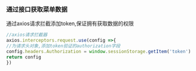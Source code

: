 ### 通过接口获取菜单数据

通过axios请求拦截添加token,保证拥有获取数据的权限
```javascript
//axios请求拦截器
axios.interceptors.request.use(config =>{
//为请求头对象,添加token验证的authorization字段
config.headers.Authorization = window.sessionStorage.getItem('token')
return config
})
```
